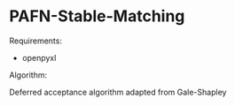 # PAFN-Stable-Matching

Requirements:
- openpyxl

Algorithm:

Deferred acceptance algorithm adapted from Gale-Shapley